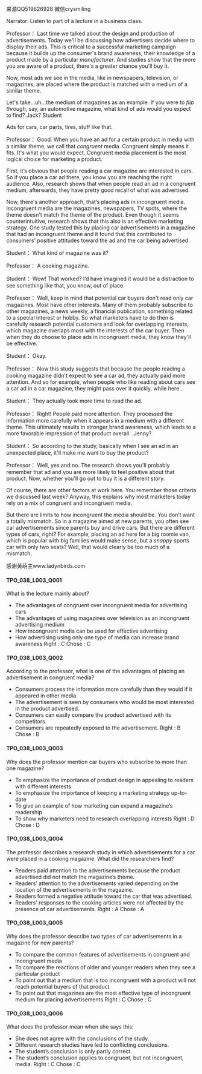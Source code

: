 来源QQ519626928 微信crysmiling

Narrator:
Listen to part of a lecture in a business class.

Professor：
Last time we talked about the design and production of advertisements. Today we'll be discussing how advertisers decide where to display their ads. This is critical to a successful marketing campaign because it builds up the consumer's brand awareness, their knowledge of a product made by a particular *manufacturer*. And studies show that the more you are aware of a product, there's a greater chance you'll buy it.

Now, most ads we see in the media, like in newspapers, television, or magazines, are placed where the product is matched with a medium of a similar theme.

Let's take...uh...the medium of magazines as an example. If you were to *flip through*, say, an automotive magazine, what kind of ads would you expect to find? Jack?
Student

Ads for cars, car parts, tires, stuff like that.

Professor：
Good. When you have an ad for a certain product in media with a similar theme, we call that *congruent* media. Congruent simply means it fits. It's what you would expect. Congruent media placement is the most logical choice for marketing a product.

First, it’s obvious that people reading a car magazine are interested in cars. So if you place a car ad there, you know you are reaching the right audience. Also, research shows that when people read an ad in a congruent medium, afterwards, they have pretty good recall of what was advertised.

Now, there's another approach, that’s placing ads in incongruent media. Incongruent media are the magazines, newspapers, TV spots, where the theme doesn't match the theme of the product. Even though it seems counterintuitive, research shows that this also is an effective marketing strategy. One study tested this by placing car advertisements in a magazine that had an incongruent theme and it found that this contributed to consumers' positive attitudes toward the ad and the car being advertised.

Student：
What kind of magazine was it?

Professor：
A cooking magazine.

Student：
Wow! That worked? I’d have imagined it would be a distraction to see something like that, you know, out of place.

Professor：
Well, keep in mind that potential car buyers don't read only car magazines. Most have other interests. Many of them probably subscribe to other magazines, a news weekly, a financial publication, something related to a special interest or hobby. So what marketers have to do then is carefully research potential customers and look for overlapping interests, which magazine overlaps most with the interests of the car buyer. Then when they do choose to place ads in incongruent media, they know they'll be effective.

Student：
Okay.

Professor：
Now this study suggests that because the people reading a cooking magazine didn't expect to see a car ad, they actually paid more attention. And so for example, when people who like reading about cars see a car ad in a car magazine, they might pass over it quickly, while here...

Student：
They actually took more time to read the ad.

Professor：
Right! People paid more attention. They processed the information more carefully when it appears in a medium with a different theme. This ultimately results in stronger brand awareness, which leads to a more favorable impression of that product overall. .Jenny?

Student：
So according to the study, basically when I see an ad in an unexpected place, it'll make me want to buy the product?

Professor：
Well, yes and no. The research shows you'll probably remember that ad and you are more likely to feel positive about that product. Now, whether you'll go out to buy it is a different story.

Of course, there are other factors at work here. You remember those criteria we discussed last week? Anyway, this explains why most marketers today rely on a mix of congruent and incongruent media.

But there are limits to how incongruent the media should be. You don’t want a totally mismatch. So in a magazine aimed at new parents, you often see car advertisements since parents buy and drive cars. But there are different types of cars, right? For example, placing an ad here for a big roomie van, which is popular with big families would make sense, but a *snappy* sports car with only two seats? Well, that would clearly be too much of a mismatch.

感谢黄萌主www.ladynbirds.com

#### TPO_038_L003_Q001
What is the lecture mainly about?
- The advantages of congruent over incongruent media for advertising cars
- The advantages of using magazines over television as an incongruent advertising medium
- How incongruent media can be used for effective advertising
- How advertising using only one type of media can increase brand awareness
Right : C	Chose : C


#### TPO_038_L003_Q002
According to the professor, what is one of the advantages of placing an advertisement in congruent media?
- Consumers process the information more carefully than they would if it appeared in other media.
- The advertisement is seen by consumers who would be most interested in the product advertised.
- Consumers can easily compare the product advertised with its competitors.
- Consumers are repeatedly exposed to the advertisement.
Right : B	Chose : B


#### TPO_038_L003_Q003
Why does the professor mention car buyers who subscribe to more than one magazine?
- To emphasize the importance of product design in appealing to readers with different interests
- To emphasize the importance of keeping a marketing strategy up-to-date
- To give an example of how marketing can expand a magazine’s readership
- To show why marketers need to research overlapping interests
Right : D	Chose : D


#### TPO_038_L003_Q004
The professor describes a research study in which advertisements for a car were placed in a cooking magazine. What did the researchers find?
- Readers paid attention to the advertisements because the product advertised did not match the magazine’s theme.
- Readers’ attention to the advertisements varied depending on the location of the advertisements in the magazine.
- Readers formed a negative attitude toward the car that was advertised.
- Readers’ responses to the cooking articles were not affected by the presence of car advertisements.
Right : A	Chose : A


#### TPO_038_L003_Q005
Why does the professor describe two types of car advertisements in a magazine for new parents?
- To compare the common features of advertisements in congruent and incongruent media
- To compare the reactions of older and younger readers when they see a particular product
- To point out that a medium that is too incongruent with a product will not reach potential buyers of that product
- To point out that magazines are the most effective type of incongruent medium for placing advertisements
Right : C	Chose : C


#### TPO_038_L003_Q006
What does the professor mean when she says this:
- She does not agree with the conclusions of the study.
- Different research studies have led to conflicting conclusions.
- The student’s conclusion is only partly correct.
- The student’s conclusion applies to congruent, but not incongruent, media.
Right : C	Chose : C
